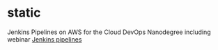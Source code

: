 # static
Jenkins Pipelines on AWS for the Cloud DevOps Nanodegree including webinar
[Jenkins pipelines](https://www.youtube.com/watch?v=Lg5g7qpjHY0)
